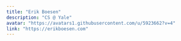 ```yaml
---
title: "Erik Boesen"
description: "CS @ Yale"
avatar: "https://avatars1.githubusercontent.com/u/5923662?v=4"
link: "https://erikboesen.com"
---
```


